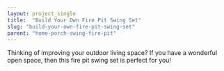 ```yaml
---
layout: project_single
title:  "Build Your Own Fire Pit Swing Set"
slug: "build-your-own-fire-pit-swing-set"
parent: "home-porch-swing-fire-pit"
---
```

Thinking of improving your outdoor living space? If you have a wonderful open space, then this fire pit swing set is perfect for you!